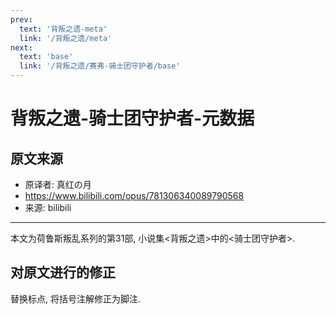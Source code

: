 ```yaml
---
prev:
  text: '背叛之遗-meta'
  link: '/背叛之遗/meta'
next:
  text: 'base'
  link: '/背叛之遗/赛弗-骑士团守护者/base'
---
```


# 背叛之遗-骑士团守护者-元数据

## 原文来源

+ 原译者: 真红の月
+ <https://www.bilibili.com/opus/781306340089790568>
+ 来源: bilibili

--------

本文为荷鲁斯叛乱系列的第31部, 小说集<背叛之遗>中的<骑士团守护者>.

## 对原文进行的修正

替换标点, 将括号注解修正为脚注.
